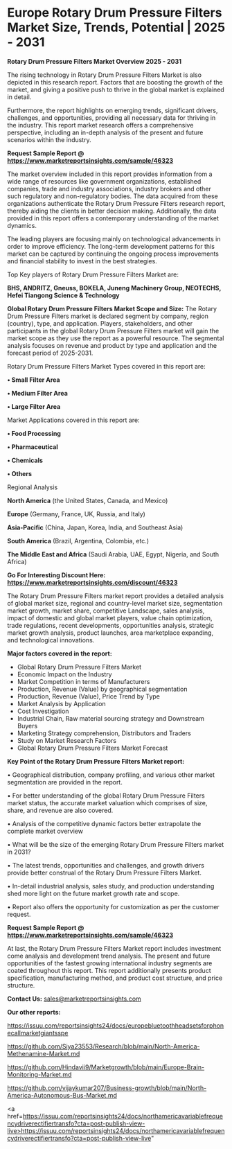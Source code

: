 # Europe Rotary Drum Pressure Filters Market Size, Trends, Potential | 2025 - 2031

<Strong> Rotary Drum Pressure Filters Market Overview 2025 - 2031</strong>

The rising technology in Rotary Drum Pressure Filters Market is also depicted in this research report. Factors that are boosting the growth of the market, and giving a positive push to thrive in the global market is explained in detail.

Furthermore, the report highlights on emerging trends, significant drivers, challenges, and opportunities, providing all necessary data for thriving in the industry. This report market research offers a comprehensive perspective, including an in-depth analysis of the present and future scenarios within the industry.

<strong>Request Sample Report @ <a href=https://www.marketreportsinsights.com/sample/46323>https://www.marketreportsinsights.com/sample/46323</a></strong>

The market overview included in this report provides information from a wide range of resources like government organizations, established companies, trade and industry associations, industry brokers and other such regulatory and non-regulatory bodies. The data acquired from these organizations authenticate the Rotary Drum Pressure Filters research report, thereby aiding the clients in better decision making. Additionally, the data provided in this report offers a contemporary understanding of the market dynamics.

The leading players are focusing mainly on technological advancements in order to improve efficiency. The long-term development patterns for this market can be captured by continuing the ongoing process improvements and financial stability to invest in the best strategies.

Top Key players of Rotary Drum Pressure Filters Market are:

<strong>BHS, ANDRITZ, Gneuss, BOKELA, Juneng Machinery Group, NEOTECHS, Hefei Tiangong Science & Technology</strong>

<strong><b>Global Rotary Drum Pressure Filters Market Scope and Size:</b></strong>
The Rotary Drum Pressure Filters market is declared segment by company, region (country), type, and application. Players, stakeholders, and other participants in the global Rotary Drum Pressure Filters market will gain the market scope as they use the report as a powerful resource. The segmental analysis focuses on revenue and product by type and application and the forecast period of 2025-2031.

Rotary Drum Pressure Filters Market Types covered in this report are:

<strong>•  Small Filter Area

•  Medium Filter Area

•  Large Filter Area</strong>

Market Applications covered in this report are:

<strong>•  Food Processing

•  Pharmaceutical

•  Chemicals

•  Others</strong> 

Regional Analysis

<strong>North America</strong> (the United States, Canada, and Mexico)

<strong>Europe</strong> (Germany, France, UK, Russia, and Italy)

<strong>Asia-Pacific</strong> (China, Japan, Korea, India, and Southeast Asia)

<strong>South America</strong> (Brazil, Argentina, Colombia, etc.)

<strong>The Middle East and Africa</strong> (Saudi Arabia, UAE, Egypt, Nigeria, and South Africa)

<strong>Go For Interesting Discount Here: <a href=https://www.marketreportsinsights.com/discount/46323>https://www.marketreportsinsights.com/discount/46323</a></strong>

The Rotary Drum Pressure Filters market report provides a detailed analysis of global market size, regional and country-level market size, segmentation market growth, market share, competitive Landscape, sales analysis, impact of domestic and global market players, value chain optimization, trade regulations, recent developments, opportunities analysis, strategic market growth analysis, product launches, area marketplace expanding, and technological innovations.

<strong><b>Major factors covered in the report:</b></strong>
<ul>
  <li>Global Rotary Drum Pressure Filters Market </li>
  <li>Economic Impact on the Industry</li>
  <li>Market Competition in terms of Manufacturers</li>
  <li>Production, Revenue (Value) by geographical segmentation</li>
  <li>Production, Revenue (Value), Price Trend by Type</li>
  <li>Market Analysis by Application</li>
  <li>Cost Investigation</li>
  <li>Industrial Chain, Raw material sourcing strategy and Downstream Buyers</li>
  <li>Marketing Strategy comprehension, Distributors and Traders</li>
  <li>Study on Market Research Factors</li>
  <li>Global Rotary Drum Pressure Filters Market Forecast</li>
</ul>

<strong><b>Key Point of the Rotary Drum Pressure Filters Market report:</b></strong>

• Geographical distribution, company profiling, and various other market segmentation are provided in the report.

• For better understanding of the global Rotary Drum Pressure Filters market status, the accurate market valuation which comprises of size, share, and revenue are also covered.

• Analysis of the competitive dynamic factors better extrapolate the complete market overview

• What will be the size of the emerging Rotary Drum Pressure Filters market in 2031?

• The latest trends, opportunities and challenges, and growth drivers provide better construal of the Rotary Drum Pressure Filters Market.

• In-detail industrial analysis, sales study, and production understanding shed more light on the future market growth rate and scope.

• Report also offers the opportunity for customization as per the customer request.

<strong>Request Sample Report @ <a href=https://www.marketreportsinsights.com/sample/46323>https://www.marketreportsinsights.com/sample/46323</a></strong>

At last, the Rotary Drum Pressure Filters Market report includes investment come analysis and development trend analysis. The present and future opportunities of the fastest growing international industry segments are coated throughout this report. This report additionally presents product specification, manufacturing method, and product cost structure, and price structure.

<strong>Contact Us:</strong>
sales@marketreportsinsights.com

<strong>Our other reports:</strong>

<a href=https://issuu.com/reportsinsights24/docs/europebluetoothheadsetsforphonecallmarketgiantsspe>https://issuu.com/reportsinsights24/docs/europebluetoothheadsetsforphonecallmarketgiantsspe</a>

<a href=https://github.com/Siya23553/Research/blob/main/North-America-Methenamine-Market.md>https://github.com/Siya23553/Research/blob/main/North-America-Methenamine-Market.md</a>

<a href=https://github.com/Hindavii9/Marketgrowth/blob/main/Europe-Brain-Monitoring-Market.md>https://github.com/Hindavii9/Marketgrowth/blob/main/Europe-Brain-Monitoring-Market.md</a>

<a href=https://github.com/vijaykumar207/Business-growth/blob/main/North-America-Autonomous-Bus-Market.md>https://github.com/vijaykumar207/Business-growth/blob/main/North-America-Autonomous-Bus-Market.md</a>

<a href=https://issuu.com/reportsinsights24/docs/northamericavariablefrequencydriverectifiertransfo?cta=post-publish-view-live>https://issuu.com/reportsinsights24/docs/northamericavariablefrequencydriverectifiertransfo?cta=post-publish-view-live</a>"
